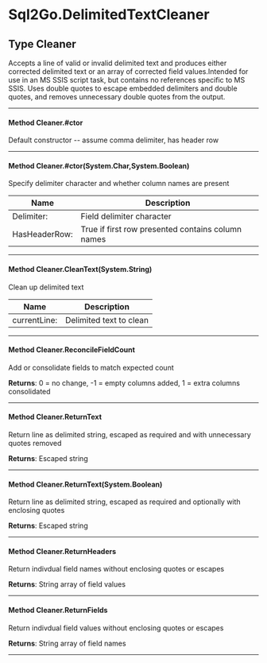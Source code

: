 # Sql2Go.DelimitedTextCleaner #

## Type Cleaner

 Accepts a line of valid or invalid delimited text and produces either corrected delimited text or an array of corrected field values.Intended for use in an MS SSIS script task, but contains no references specific to MS SSIS. Uses double quotes to escape embedded delimiters and double quotes, and removes unnecessary double quotes from the output. 



---
#### Method Cleaner.#ctor

 Default constructor -- assume comma delimiter, has header row 



---
#### Method Cleaner.#ctor(System.Char,System.Boolean)

 Specify delimiter character and whether column names are present 

|Name | Description |
|-----|------|
|Delimiter: |Field delimiter character|
|HasHeaderRow: |True if first row presented contains column names|


---
#### Method Cleaner.CleanText(System.String)

 Clean up delimited text 

|Name | Description |
|-----|------|
|currentLine: |Delimited text to clean|


---
#### Method Cleaner.ReconcileFieldCount

 Add or consolidate fields to match expected count 

**Returns**: 0 = no change, -1 = empty columns added, 1 = extra columns consolidated



---
#### Method Cleaner.ReturnText

 Return line as delimited string, escaped as required and with unnecessary quotes removed 

**Returns**: Escaped string



---
#### Method Cleaner.ReturnText(System.Boolean)

 Return line as delimited string, escaped as required and optionally with enclosing quotes 

**Returns**: Escaped string



---
#### Method Cleaner.ReturnHeaders

 Return indivdual field names without enclosing quotes or escapes 

**Returns**: String array of field values



---
#### Method Cleaner.ReturnFields

 Return indivdual field values without enclosing quotes or escapes 

**Returns**: String array of field names



---


